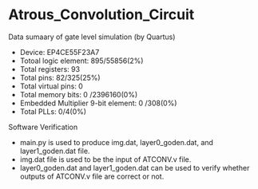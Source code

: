 # Atrous_Convolution_Circuit

Data sumaary of gate level simulation (by Quartus)
- Device: EP4CE55F23A7
- Totoal logic element: 895/55856(2%)
- Total registers: 93
- Total pins: 82/325(25%)
- Total virtual pins: 0
- Total memory bits: 0 /2396160(0%)
- Embedded Multiplier 9-bit element: 0 /308(0%)
- Total PLLs: 0/4(0%) 

Software Verification
 - main.py is used to produce img.dat, layer0_goden.dat, and layer1_goden.dat file.
 - img.dat file is used to be the input of ATCONV.v file.
 - layer0_goden.dat and layer1_goden.dat can be used to verify whether outputs of ATCONV.v file are correct or not.
